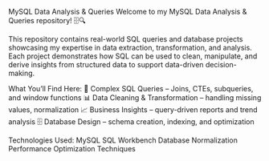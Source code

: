 MySQL Data Analysis & Queries
Welcome to my MySQL Data Analysis & Queries repository! 🗄️🔍

This repository contains real-world SQL queries and database projects showcasing my expertise in data extraction, transformation, and analysis. Each project demonstrates how SQL can be used to clean, manipulate, and derive insights from structured data to support data-driven decision-making.

What You’ll Find Here:
📌 Complex SQL Queries – Joins, CTEs, subqueries, and window functions
📊 Data Cleaning & Transformation – handling missing values, normalization
📈 Business Insights – query-driven reports and trend analysis
🗄️ Database Design – schema creation, indexing, and optimization

Technologies Used:
MySQL
SQL Workbench
Database Normalization
Performance Optimization Techniques

